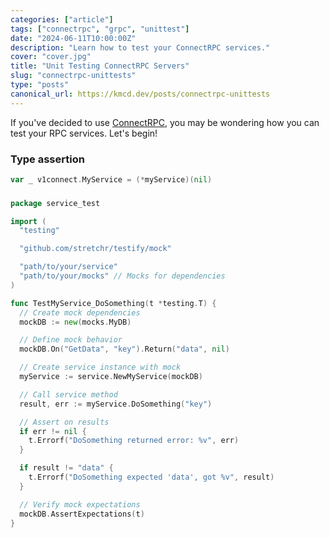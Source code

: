 ```yaml
---
categories: ["article"]
tags: ["connectrpc", "grpc", "unittest"]
date: "2024-06-11T10:00:00Z"
description: "Learn how to test your ConnectRPC services."
cover: "cover.jpg"
title: "Unit Testing ConnectRPC Servers"
slug: "connectrpc-unittests"
type: "posts"
canonical_url: https://kmcd.dev/posts/connectrpc-unittests
---
```


If you've decided to use [ConnectRPC](https://connectrpc.com/), you may be wondering how you can test your RPC services. Let's begin!

### Type assertion

```go
var _ v1connect.MyService = (*myService)(nil)
```

### 

```go
package service_test

import (
  "testing"

  "github.com/stretchr/testify/mock"

  "path/to/your/service"
  "path/to/your/mocks" // Mocks for dependencies
)

func TestMyService_DoSomething(t *testing.T) {
  // Create mock dependencies
  mockDB := new(mocks.MyDB)

  // Define mock behavior
  mockDB.On("GetData", "key").Return("data", nil)

  // Create service instance with mock
  myService := service.NewMyService(mockDB)

  // Call service method
  result, err := myService.DoSomething("key")

  // Assert on results
  if err != nil {
    t.Errorf("DoSomething returned error: %v", err)
  }

  if result != "data" {
    t.Errorf("DoSomething expected 'data', got %v", result)
  }

  // Verify mock expectations
  mockDB.AssertExpectations(t)
}

```